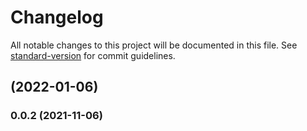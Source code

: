 # Changelog

All notable changes to this project will be documented in this file. See [standard-version](https://github.com/conventional-changelog/standard-version) for commit guidelines.

## [](https://github.com/gabrielmelo/react-vite-starter/compare/v0.0.2...v) (2022-01-06)

### 0.0.2 (2021-11-06)
